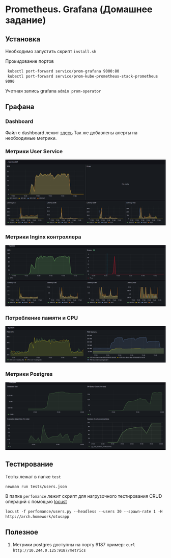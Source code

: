 # Prometheus. Grafana (Домашнее задание)

## Установка 

Необходимо запустить скрипт `install.sh`

Прокидование портов 

```shell
 kubectl port-forward service/prom-grafana 9000:80
 kubectl port-forward service/prom-kube-prometheus-stack-prometheus 9090
```
Учетная запись grafana `admin prom-operator`

## Графана

### Dashboard

Файл с dashboard лежит [здесь](grafana/dashboard.json)
Так же добавлены алерты на необходимые метрики.

### Метрики User Service

   ![alt user service](grafana/img/service.png)

### Метрики Inginx контроллера

   ![alt nginx controller](grafana/img/ingress.png)

### Потребление памяти и CPU

   ![alt system](grafana/img/system.png)

### Метрики Postgres

   ![alt postgres](grafana/img/postgres.png)


## Тестирование

Тесты лежат в папке `test`

```shell
newman run tests/users.json
```

В папке `perfomance` лежит скрипт для нагрузочного тестирования CRUD операций с помощью [locust](https://docs.locust.io/en/stable/quickstart.html)

```shell
locust -f perfomance/users.py --headless --users 30 --spawn-rate 1 -H http://arch.homework/otusapp
```

## Полезное 

1. Метрики postgres доступны на порту 9187 пример: `curl http://10.244.0.125:9187/metrics`

